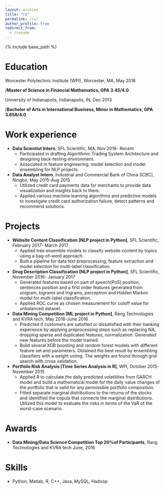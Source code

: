 ```yaml
---
layout: archive
title: "CV"
permalink: /cv/
author_profile: true
redirect_from:
  - /resume
---
```


{% include base_path %}

Education
======
Worcester Polytechnic Institute (WPI), Worcester, MA, May 2016

/**Master of Science in Financial Mathematics, GPA 3.45/4.0**

University of Indianapolis, Indianapolis, IN, Dec 2013

/**Bachelor of Arts in International Business, Minor in Mathematics, GPA 3.658/4.0**

Work experience
======
* **Data Scientist Intern**, SFL Scientific, MA, Nov 2016- Recent
  * Participated in drafting Algorithmic Trading System Architecture and designing back-testing environment.
  * Associated in feature engineering, model selection and model ensembling for NLP projects.
* **Data Analyst Intern**, Industrial and Commercial Bank of China (ICBC), Ningbo, May 2015-Aug 2015
  * Utilized credit card payments data for merchants to provide data visualization and insights back to them. 
  * Applied various machine learning algorithms and predictive models to investigate credit card authorization failure, detect patterns and recommend solutions. 

Projects
======
* **Website Content Classification [NLP project in Python]**, SFL Scientific, February 2017- March 2017
  * Applied tree ensemble models to classify website content by topics using a bag-of-word approach.
  * Built a pipeline for data text preprocessing, feature extraction and model selection for multi-label classification.
* **Drug Description Classification [NLP project in Python]**, SFL Scientific, November 2016- January 2017
  * Generated features based on part of speech(PoS) position, sentences position and a first order features generated from unigram, bigrams and trigrams, perceptron and Hidden Markov model for multi-label classification. 
  * Applied ROC curve as chosen measurement for cutoff value for unbalanced dataset. 
* **Data Mining Competition [ML project in Python]**, Rang Technologies and KVRA tech, May 2016-June 2016
  * Predicted if customers are satisfied or dissatisfied with their banking experience by applying preprocessing steps such as replacing NA, dropping sparse and duplicated features, normalization. Generated new features before the model trained. 
  * Build several XGB boosting and random forest models with different feature set and parameters. Obtained the best result by ensembling classifiers with a weight voting. The weights are found through grid search with cross validation.
* **Portfolio Risk Analysis [Time Series Analysis in R]**, WPI, October 2015- November 2015
  * Applied R to calculate the daily predicted volatilities from GARCH model and build a mathematical model for the daily value changes of the portfolio that is valid for any permissible portfolio composition. 
  * Fitted separate marginal distributions to the returns of the stocks and identified the copula that connects the marginal distributions. Utilized this model to evaluate the risks in terms of the VaR of the worst-case scenario. 

Awards
======
* **Data Mining/Data Science Competition Top 20%of Participants**, Rang Technologies and KVRA tech   June, 2016

Skills
======
* Python, Matlab, R, C++, Java, MySQL, Hadoop

